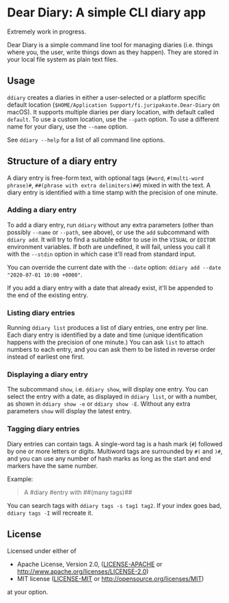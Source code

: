 # Dear Diary: A simple CLI diary app

Extremely work in progress.

Dear Diary is a simple command line tool for managing diaries (i.e. things where you, the user, write things down as they happen). They are stored in your local file system as plain text files.

## Usage

`ddiary` creates a diaries in either a user-selected or a platform specific default location (`$HOME/Application Support/fi.juripakaste.Dear-Diary` on macOS). It supports multiple diaries per diary location, with default called `default`. To use a custom location, use the `--path` option. To use a different name for your diary, use the `--name` option.

See `ddiary --help` for a list of all command line options.

## Structure of a diary entry

A diary entry is free-form text, with optional tags (`#word`, `#(multi-word phrase)#`, `##(phrase with extra delimiters)##`) mixed in with the text. A diary entry is identified with a time stamp with the precision of one minute.

### Adding a diary entry

To add a diary entry, run `ddiary` without any extra parameters (other than possibly `--name` or `--path`, see above), or use the `add` subcommand with `ddiary add`. It will try to find a suitable editor to use in the `VISUAL` or `EDITOR` environment variables. If both are undefined, it will fail, unless you call it with the `--stdin` option in which case it'll read from standard input.

You can override the current date with the `--date` option: `ddiary add --date "2020-07-01 10:00 +0000"`.

If you add a diary entry with a date that already exist, it'll be appended to the end of the existing entry.

### Listing diary entries

Running `ddiary list` produces a list of diary entries, one entry per line. Each diary entry is identified by a date and time (unique identification happens with the precision of one minute.) You can ask `list` to attach numbers to each entry, and you can ask them to be listed in reverse order instead of earliest one first.

### Displaying a diary entry

The subcommand `show`, i.e. `ddiary show`, will display one entry. You can select the entry with a date, as displayed in `ddiary list`, or with a number, as shown in `ddiary show -e` or `ddiary show -E`. Without any extra parameters `show` will display the latest entry.

### Tagging diary entries

Diary entries can contain tags. A single-word tag is a hash mark (`#`) followed by one
or more letters or digits. Multiword tags are surrounded by `#(` and `)#`, and you 
can use any number of hash marks as long as the start and end markers have the same number.

Example:

> A #diary #entry with ##(many tags)##

You can search tags with `ddiary tags -s tag1 tag2`. If your index goes bad, `ddiary tags -I`
will recreate it.

## License

Licensed under either of

 * Apache License, Version 2.0, ([LICENSE-APACHE](LICENSE-APACHE) or http://www.apache.org/licenses/LICENSE-2.0)
 * MIT license ([LICENSE-MIT](LICENSE-MIT) or http://opensource.org/licenses/MIT)

at your option.
